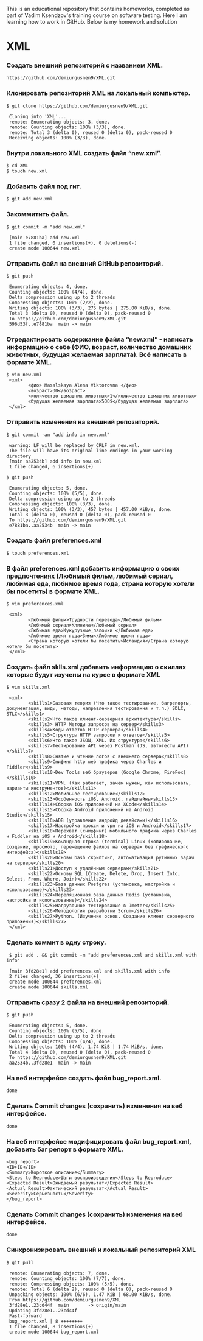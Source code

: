 This is an educational repository that contains homeworks, completed as part of Vadim Ksendzov's training course on software testing. 
Here I am learning how to work in GitHub. 
Below is my homework and solution

# XML
### Создать внешний репозиторий c названием XML.
`
https://github.com/demiurgusnen9/XML.git
`
### Клонировать репозиторий XML на локальный компьютер.
```
$ git clone https://github.com/demiurgusnen9/XML.git
 
 Cloning into 'XML'...
 remote: Enumerating objects: 3, done.
 remote: Counting objects: 100% (3/3), done.
 remote: Total 3 (delta 0), reused 0 (delta 0), pack-reused 0
 Receiving objects: 100% (3/3), done.
```
### Внутри локального XML создать файл “new.xml”.
```
$ cd XML
$ touch new.xml
```
### Добавить файл под гит.
`
$ git add new.xml
`
### Закоммитить файл.
```
$ git commit -m "add new.xml"
 
 [main e7881ba] add new.xml
 1 file changed, 0 insertions(+), 0 deletions(-)
 create mode 100644 new.xml
``` 
### Отправить файл на внешний GitHub репозиторий.
```
$ git push
 
 Enumerating objects: 4, done.
 Counting objects: 100% (4/4), done.
 Delta compression using up to 2 threads
 Compressing objects: 100% (2/2), done.
 Writing objects: 100% (3/3), 275 bytes | 275.00 KiB/s, done.
 Total 3 (delta 0), reused 0 (delta 0), pack-reused 0
 To https://github.com/demiurgusnen9/XML.git
 596d53f..e7881ba  main -> main
```
### Отредактировать содержание файла “new.xml” - написать информацию о себе (ФИО, возраст, количество домашних животных, будущая желаемая зарплата). Всё написать в формате XML.
```
$ vim new.xml
 <xml>
        <фио> Masalskaya Alena Viktorovna </фио>
        <возраст>30</возраст>
        <количество домашних животных>1</количество домашних животных>
        <будущая желаемая зарплата>500$</будущая желаемая зарплата>
 </xml>
 ```
### Отправить изменения на внешний репозиторий.
```
$ git commit -am "add info in new.xml"

 warning: LF will be replaced by CRLF in new.xml.
 The file will have its original line endings in your working directory
 [main aa2534b] add info in new.xml
 1 file changed, 6 insertions(+)

$ git push

 Enumerating objects: 5, done.
 Counting objects: 100% (5/5), done.
 Delta compression using up to 2 threads
 Compressing objects: 100% (3/3), done.
 Writing objects: 100% (3/3), 457 bytes | 457.00 KiB/s, done.
 Total 3 (delta 0), reused 0 (delta 0), pack-reused 0
 To https://github.com/demiurgusnen9/XML.git
 e7881ba..aa2534b  main -> main
```
### Создать файл preferences.xml
`
$ touch preferences.xml
`
### В файл preferences.xml добавить информацию о своих предпочтениях (Любимый фильм, любимый сериал, любимая еда, любимое время года, страна которую хотели бы посетить) в формате XML.
```
$ vim preferences.xml

 <xml>
        <Любимый фильм>Трудности перевода</Любимый фильм>
        <Любимый сериал>Клиника</Любимый сериал>
        <Любимая еда>Кукурузные_палочки </Любимая еда>
        <Любимое время года>Зима</Любимое время года>
        <Страна которую хотели бы посетить>Исландия</Страна которую хотели бы посетить>
 </xml>
```
### Создать файл sklls.xml добавить информацию о скиллах которые будут изучены на курсе в формате XML
```
$ vim skills.xml

 <xml>
        <skills1>Базовая теория (Что такое тестирование, багрепорты, документация, виды, методы, направления тестирования и т.п.) SDLC, STLC</skills1>
        <skills2>Что такое клиент-серверная архитектура</skills>
        <skills3> HTTP Методы запросов на сервер</skills3>
        <skills4>Коды ответов HTTP сервера</skills4>
        <skills5>Структуры HTTP запросов и ответов</skills5>
        <skills6>Что такое JSON, XML. Их структура</skills6>
        <skills7>Тестирование API через Postman (JS, автотесты API)</skills7>
        <skills8>Снятие и чтение логов c внешнего сервера</skills8>
        <skills9>Снифинг http web трафика через Charles и Fiddler</skills9>
        <skills10>Dev Tools веб браузеров (Google Chrome, FireFox)</skills10>
        <skills11>VPN. (Как работает, зачем нужен, как использовать, варианты инструментов)</skills11>
        <skills12>Мобильное тестирование</skills12>
        <skills13>Особенность iOS, Android, гайдлайны<skills13>
        <skills14>Сборка iOS приложений на XCode</skills14>
        <skills15>Сборка Android приложений на Android Studio</skills15>
        <skills16>ADB (управление андройд девайсами)</skills16>
        <skills17>Настройка прокси и vpn на iOS и Android</skills17>
        <skills18>Перехват (сниффинг) мобильного трафика через Charles и Fiddler на iOS и Android</skills18>
        <skills19>Командная строка (terminal) Linux (копирование, создание, просмотр, перемещение файлов на серверах без графического интерфейса)</skills19>
        <skills20>Основы bash скриптинг, автоматизация рутинных задач на сервере</skills20>
        <skills21>Доступ к удалённым серверам</skills21>
        <skills22>Основы SQL (Create, Delete, Drop, Insert Into, Select, From, Where, Join)</skills22>
        <skills23>База данных Postgres (установка, настройка и использование)</skills23>
        <skills24>Нереляционная база данных Redis (установка, настройка и использование)</skills24>
        <skills25>Нагрузочное тестирование в Jmeter</skills25>
        <skills26>Методология разработки Scrum</skills26>
        <skills27>Python. (Изучение основ. Создание клиент серверного приложения)</skills27>
 </xml>
```
### Сделать коммит в одну строку.
```
 $ git add . && git commit -m "add preferences.xml and skills.xml with info"
 
 [main 3fd28e1] add preferences.xml and skills.xml with info
 2 files changed, 36 insertions(+)
 create mode 100644 preferences.xml
 create mode 100644 skills.xml
```
### Отправить сразу 2 файла на внешний репозиторий.
```
$ git push
 
 Enumerating objects: 5, done.
 Counting objects: 100% (5/5), done.
 Delta compression using up to 2 threads
 Compressing objects: 100% (4/4), done.
 Writing objects: 100% (4/4), 1.74 KiB | 1.74 MiB/s, done.
 Total 4 (delta 0), reused 0 (delta 0), pack-reused 0
 To https://github.com/demiurgusnen9/XML.git
 aa2534b..3fd28e1  main -> main
```
### На веб интерфейсе создать файл bug_report.xml.
`
done
`
### Сделать Commit changes (сохранить) изменения на веб интерфейсе.
`
done
`
### На веб интерфейсе модифицировать файл bug_report.xml, добавить баг репорт в формате XML.
```
<bug_report>
<ID>ID</ID>
<Summary>Короткое описание</Summary>
<Steps to Reproduce>Шаги воспроизведения</Steps to Reproduce>
<Expected Result>Ожидаемый результат</Expected Result>
<Actual Result>Фактический результат</Actual Result>
<Severity>Серьезность</Severity>
</bug_report>
```
### Сделать Commit changes (сохранить) изменения на веб интерфейсе.
`
done
`
### Синхронизировать внешний и локальный репозиторий XML
```
$ git pull
 
 remote: Enumerating objects: 7, done.
 remote: Counting objects: 100% (7/7), done.
 remote: Compressing objects: 100% (5/5), done.
 remote: Total 6 (delta 2), reused 0 (delta 0), pack-reused 0
 Unpacking objects: 100% (6/6), 1.47 KiB | 68.00 KiB/s, done.
 From https://github.com/demiurgusnen9/XML
 3fd28e1..23cd44f  main       -> origin/main
 Updating 3fd28e1..23cd44f
 Fast-forward
 bug_report.xml | 8 ++++++++
 1 file changed, 8 insertions(+)
 create mode 100644 bug_report.xml
```
